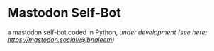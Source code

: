# Mastodon Self-Bot
a mastodon self-bot coded in Python, *under development (see here: https://mastodon.social/@ibnaleem)*

